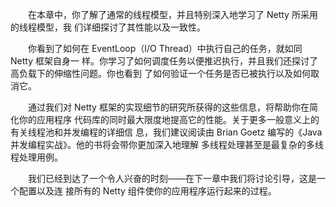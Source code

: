 &emsp;&emsp;在本章中，你了解了通常的线程模型，并且特别深入地学习了 Netty 所采用的线程模型，我
们详细探讨了其性能以及一致性。

&emsp;&emsp;你看到了如何在 EventLoop（I/O Thread）中执行自己的任务，就如同 Netty 框架自身一
样。你学习了如何调度任务以便推迟执行，并且我们还探讨了高负载下的伸缩性问题。你也看到
了如何验证一个任务是否已被执行以及如何取消它。

&emsp;&emsp;通过我们对 Netty 框架的实现细节的研究所获得的这些信息，将帮助你在简化你的应用程序
代码库的同时最大限度地提高它的性能。关于更多一般意义上的有关线程池和并发编程的详细信
息，我们建议阅读由 Brian Goetz 编写的《Java 并发编程实战》。他的书将会带你更加深入地理解
多线程处理甚至是最复杂的多线程处理用例。

&emsp;&emsp;我们已经到达了一个令人兴奋的时刻——在下一章中我们将讨论引导，这是一个配置以及连
接所有的 Netty 组件使你的应用程序运行起来的过程。